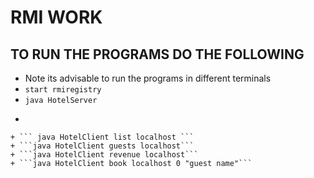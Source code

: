 # RMI WORK 
## TO RUN THE PROGRAMS DO THE FOLLOWING
+ Note its advisable to run the programs in different terminals
+ ``` start rmiregistry ```
+ ```java HotelServer ```
+ ``` java HotelClient
```
+ ``` java HotelClient list localhost ```
+ ```java HotelClient guests localhost```
+ ```java HotelClient revenue localhost```
+ ```java HotelClient book localhost 0 "guest name"```
